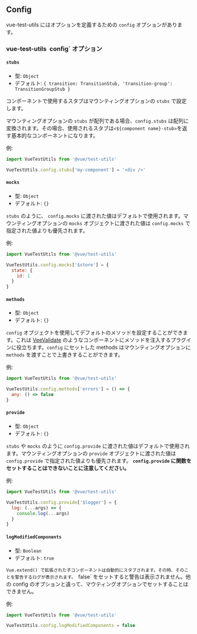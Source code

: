 ## Config

vue-test-utils にはオプションを定義するための `config` オプションがあります。

### vue-test-utils` `config` オプション

#### `stubs`

- 型: `Object`
- デフォルト: `{
  transition: TransitionStub,
  'transition-group': TransitionGroupStub
}`

コンポーネントで使用するスタブはマウンティングオプションの `stubs` で設定します。

マウンティングオプションの `stubs` が配列である場合、`config.stubs` は配列に変換されます。その場合、使用されるスタブは`<${component name}-stub>`を返す基本的なコンポーネントになります。

例:

```js
import VueTestUtils from '@vue/test-utils'

VueTestUtils.config.stubs['my-component'] = '<div />'
```

#### `mocks`

- 型: `Object`
- デフォルト: `{}`

`stubs` のように、 `config.mocks` に渡された値はデフォルトで使用されます。マウンティングオプションの `mocks` オブジェクトに渡された値は `config.mocks` で指定された値よりも優先されます。

例:

```js
import VueTestUtils from '@vue/test-utils'

VueTestUtils.config.mocks['$store'] = {
  state: {
    id: 1
  }
}
```

#### `methods`

- 型: `Object`
- デフォルト: `{}`

`config` オブジェクトを使用してデフォルトのメソッドを設定することができます。これは [VeeValidate](https://vee-validate.logaretm.com/) のようなコンポーネントにメソッドを注入するプラグインに役立ちます。`config` にセットした methods はマウンティングオプションに `methods` を渡すことで上書きすることができます。

例:

```js
import VueTestUtils from '@vue/test-utils'

VueTestUtils.config.methods['errors'] = () => {
  any: () => false
}
```

#### `provide`

- 型: `Object`
- デフォルト: `{}`

`stubs` や `mocks` のように `config.provide` に渡された値はデフォルトで使用されます。マウンティングオプションの `provide` オブジェクトに渡された値は `config.provide` で指定された値よりも優先されます。 **`config.provide` に関数をセットすることはできないことに注意してください。**

例:

```js
import VueTestUtils from '@vue/test-utils'

VueTestUtils.config.provide['$logger'] = {
  log: (...args) => {
    console.log(...args)
  }
}
```

#### `logModifiedComponents`

- 型: `Boolean`
- デフォルト: `true`

`Vue.extend() で拡張された子コンポーネントは自動的にスタブされます。その時、そのことを警告するログが表示されます。 `false` をセットすると警告は表示されません。他の config のオプションと違って、マウティングオプションでセットすることはできません。

例:

```js
import VueTestUtils from '@vue/test-utils'

VueTestUtils.config.logModifiedComponents = false
```
